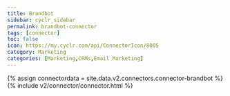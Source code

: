 ```yaml
---
title: Brandbot
sidebar: cyclr_sidebar
permalink: brandbot-connector
tags: [connector]
toc: false
icon: https://my.cyclr.com/api/ConnectorIcon/8005
category: Marketing
categories: [Marketing,CRMs,Email Marketing]
---
```

{% assign connectordata = site.data.v2.connectors.connector-brandbot %}
{% include v2/connector/connector.html %}	